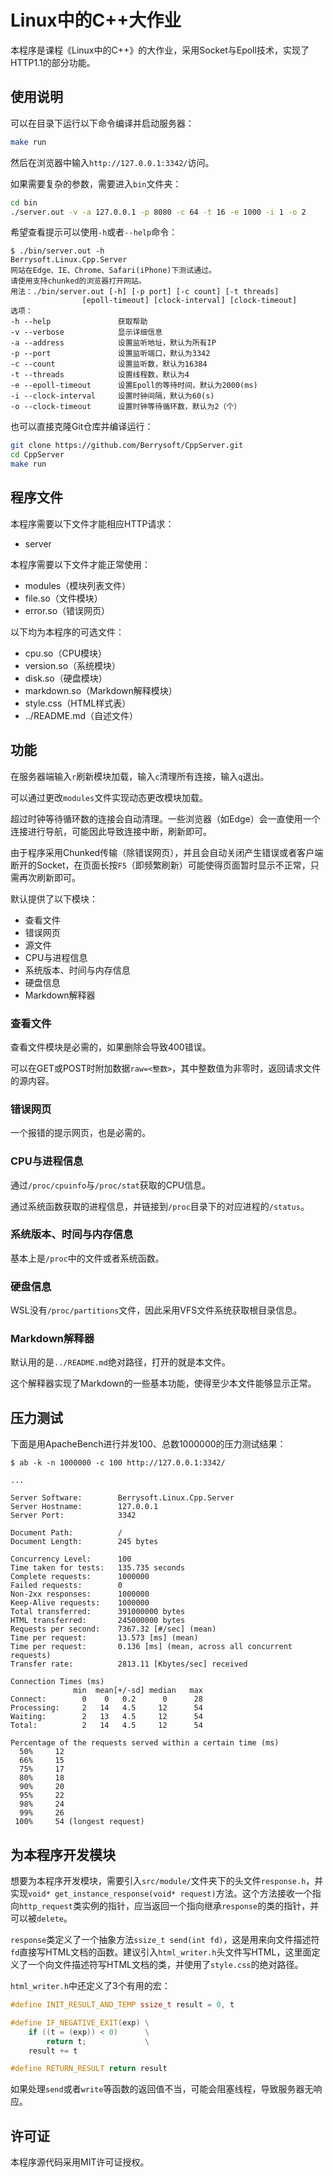 # Linux中的C++大作业
本程序是课程《Linux中的C++》的大作业，采用Socket与Epoll技术，实现了HTTP1.1的部分功能。
## 使用说明
可以在目录下运行以下命令编译并启动服务器：
``` bash
make run
```
然后在浏览器中输入`http://127.0.0.1:3342/`访问。

如果需要复杂的参数，需要进入`bin`文件夹：
``` bash
cd bin
./server.out -v -a 127.0.0.1 -p 8080 -c 64 -t 16 -e 1000 -i 1 -o 2
```
希望查看提示可以使用`-h`或者`--help`命令：
```
$ ./bin/server.out -h
Berrysoft.Linux.Cpp.Server
网站在Edge、IE、Chrome、Safari(iPhone)下测试通过。
请使用支持chunked的浏览器打开网站。
用法：./bin/server.out [-h] [-p port] [-c count] [-t threads]
                [epoll-timeout] [clock-interval] [clock-timeout]
选项：
-h --help               获取帮助
-v --verbose            显示详细信息
-a --address            设置监听地址，默认为所有IP
-p --port               设置监听端口，默认为3342
-c --count              设置监听数，默认为16384
-t --threads            设置线程数，默认为4
-e --epoll-timeout      设置Epoll的等待时间，默认为2000(ms)
-i --clock-interval     设置时钟间隔，默认为60(s)
-o --clock-timeout      设置时钟等待循环数，默认为2（个）
```

也可以直接克隆Git仓库并编译运行：
``` bash
git clone https://github.com/Berrysoft/CppServer.git
cd CppServer
make run
```
## 程序文件
本程序需要以下文件才能相应HTTP请求：
* server

本程序需要以下文件才能正常使用：
* modules（模块列表文件）
* file.so（文件模块）
* error.so（错误网页）

以下均为本程序的可选文件：
* cpu.so（CPU模块）
* version.so（系统模块）
* disk.so（硬盘模块）
* markdown.so（Markdown解释模块）
* style.css（HTML样式表）
* ../README.md（自述文件）
## 功能
在服务器端输入`r`刷新模块加载，输入`c`清理所有连接，输入`q`退出。

可以通过更改`modules`文件实现动态更改模块加载。

超过时钟等待循环数的连接会自动清理。一些浏览器（如Edge）会一直使用一个连接进行导航，可能因此导致连接中断，刷新即可。

由于程序采用Chunked传输（除错误网页），并且会自动关闭产生错误或者客户端断开的Socket，在页面长按`F5`（即频繁刷新）可能使得页面暂时显示不正常，只需再次刷新即可。

默认提供了以下模块：
* 查看文件
* 错误网页
* 源文件
* CPU与进程信息
* 系统版本、时间与内存信息
* 硬盘信息
* Markdown解释器
### 查看文件
查看文件模块是必需的，如果删除会导致400错误。

可以在GET或POST时附加数据`raw=<整数>`，其中整数值为非零时，返回请求文件的源内容。
### 错误网页
一个报错的提示网页，也是必需的。
### CPU与进程信息
通过`/proc/cpuinfo`与`/proc/stat`获取的CPU信息。

通过系统函数获取的进程信息，并链接到`/proc`目录下的对应进程的`/status`。
### 系统版本、时间与内存信息
基本上是`/proc`中的文件或者系统函数。
### 硬盘信息
WSL没有`/proc/partitions`文件，因此采用VFS文件系统获取根目录信息。
### Markdown解释器
默认用的是`../README.md`绝对路径，打开的就是本文件。

这个解释器实现了Markdown的一些基本功能，使得至少本文件能够显示正常。
## 压力测试
下面是用ApacheBench进行并发100、总数1000000的压力测试结果：
```
$ ab -k -n 1000000 -c 100 http://127.0.0.1:3342/

...

Server Software:        Berrysoft.Linux.Cpp.Server
Server Hostname:        127.0.0.1
Server Port:            3342

Document Path:          /
Document Length:        245 bytes

Concurrency Level:      100
Time taken for tests:   135.735 seconds
Complete requests:      1000000
Failed requests:        0
Non-2xx responses:      1000000
Keep-Alive requests:    1000000
Total transferred:      391000000 bytes
HTML transferred:       245000000 bytes
Requests per second:    7367.32 [#/sec] (mean)
Time per request:       13.573 [ms] (mean)
Time per request:       0.136 [ms] (mean, across all concurrent requests)
Transfer rate:          2813.11 [Kbytes/sec] received

Connection Times (ms)
              min  mean[+/-sd] median   max
Connect:        0    0   0.2      0      28
Processing:     2   14   4.5     12      54
Waiting:        2   13   4.5     12      54
Total:          2   14   4.5     12      54

Percentage of the requests served within a certain time (ms)
  50%     12
  66%     15
  75%     17
  80%     18
  90%     20
  95%     22
  98%     24
  99%     26
 100%     54 (longest request)
```
## 为本程序开发模块
想要为本程序开发模块，需要引入`src/module/`文件夹下的头文件`response.h`，并实现`void* get_instance_response(void* request)`方法。这个方法接收一个指向`http_request`类实例的指针，应当返回一个指向继承`response`的类的指针，并可以被`delete`。

`response`类定义了一个抽象方法`ssize_t send(int fd)`，这是用来向文件描述符`fd`直接写HTML文档的函数。建议引入`html_writer.h`头文件写HTML，这里面定义了一个向文件描述符写HTML文档的类，并使用了`style.css`的绝对路径。

`html_writer.h`中还定义了3个有用的宏：
``` cpp
#define INIT_RESULT_AND_TEMP ssize_t result = 0, t

#define IF_NEGATIVE_EXIT(exp) \
    if ((t = (exp)) < 0)      \
        return t;             \
    result += t

#define RETURN_RESULT return result
```

如果处理`send`或者`write`等函数的返回值不当，可能会阻塞线程，导致服务器无响应。
## 许可证
本程序源代码采用MIT许可证授权。
